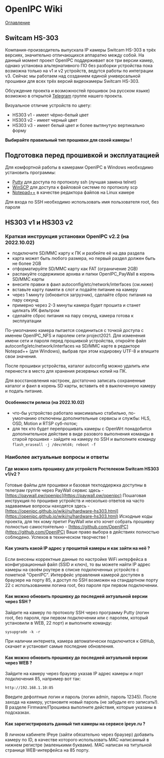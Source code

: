 # OpenIPC Wiki
[Оглавление](../index.md)

Switcam HS-303
--------------

Компания-производитель выпускала IP камеры Switcam HS-303 в трёх версиях,
значительно отличающихся аппаратно между собой. На данный момент проект
OpenIPC поддерживает все три версии камер, однако установка альтернативного ПО
без разборки устройства пока возможна только на v1 и v2 устройств, ведутся
работы по интеграции v3. Сейчас мы работаем над созданием единой универсальной
прошивки для всех трёх версий видеокамеры Switcam HS-303.

Обсуждение проекта и возможностей прошивок (на русском языке) возможно в
открытой [Telegram](https://t.me/openipc_modding) группе нашего проекта.

Визуальное отличие устройств по цвету:

* HS303 v1 - имеет чёрно-белый цвет
* HS303 v2 - имеет черный цвет
* HS303 v3 - имеет белый цвет и более вытянутую вертикально форму

**Выбирайте правильный тип прошивки для своей камеры !**



## Подготовка перед прошивкой и эксплуатацией

Для комфортной работы в камерами OpenIPC в Windows необходимо установить программы:

* [Putty](https://www.chiark.greenend.org.uk/~sgtatham/putty/latest.html) для доступа по протоколу ssh (лучшая замена telnet)
* [WinSCP](https://winscp.net/eng/docs/lang:ru) для доступа к файловой системе по протоколу scp
* [Notepad++](https://notepad-plus-plus.org/) в качестве редактора файлов на Linux камере

Для входа по SSH необходимо использовать имя пользователя root, без пароля



## HS303 v1 и HS303 v2

### Краткая инструкция установки OpenIPC v2.2 (на 2022.10.02)

- подключите SD/MMC карту к ПК и разбейте её на два раздела
- карта может быть любого размера, но первый раздел должен быть не более 2GB
- отформатируйте SD/MMC карту как FAT (ограничение 2GB)
- распакуйте содержимое архива и папки OpenIPC_PayWall в корень SD/MMC карты
- внесите правки в фаил autoconfig/etc/network/interfaces (см.ниже)
- вставьте карту памяти в слот и подайте питание на камеру
- через 1 минуту (обновится загрузчик), сделайте сброс питания на пару секунд
- примерно через 2-3 минуты камера будет прошита и станет щелкать ИК фильтром
- сделайте сброс питания на пару секунд, камера готова к эксплуатации

По-умолчанию камера пытается соединиться с точкой доступа с именем OpenIPC_NFS
и паролем сети project2021. Для изменения имени сети и пароля перед прошивкой
устройства, откройте файл autoconfig/etc/network/interfaces на SD/MMC карте в
редакторе Notepad++ (для Windows), выбрав при этом кодировку UTF-8 и впишите
свои значения.

После прошивки устройства, каталог autoconfig можно удалить или перенести в
место для хранения резервных копий на ПК.

Для восстановления настроек, достаточно записать сохраненные каталог и фаил в
корень SD карты, вставить её в выключенную камеру и подать питание.



#### Особенности релиза (на 2022.10.02)

- что-бы устройство работало максимально стабильно, по-умолчанию отключены 
  дополнительные сервисы и службы: HLS, OSD, Motion и RTSP суб-поток;
- для тех кто будет перепрошивать камеры с OpenWrt понадобится дополнительное
  действие в виде разового выполнения команды в старой прошивке - зайдите на
  камеру по SSH и выполните команду `flash_eraseall -j /dev/mtd4; reboot -f`



### Наиболее актуальные вопросы и ответы

#### Где можно взять прошивку для устройств Ростелеком Switcam HS303 v1/v2 ?

Готовые файлы для прошивки и базовая техподдержка доступны в телеграм группе
через PayWall сервис здесь - [https://paywall.pw/openipc](https://paywall.pw/openipc)
Пошаговая инструкция по прошивке устройств и несколько ответов на часто задаваемые
вопросы находятся здесь - [https://openipc.github.io/wiki/ru/hardware-hs303.html](https://openipc.github.io/wiki/ru/hardware-hs303.html)
Исходные коды проекта, для тех кому претит PayWall или кто хочет собрать прошивку
полностью самостоятельно - [https://github.com/OpenIPC](https://github.com/OpenIPC)
Ваше право выбора в действиях полностью соблюдено.
Успехов в техническом творчестве !

#### Как узнать какой IP адрес у прошитой камеры и как зайти на неё ?

Если внесены корректные данные по настройке WiFi интерфейса в конфигурационный
файл (SSID и ключ), то вы можете найти IP адрес камеры на своём роутере в списке
подключенных устройств с пометкой "OpenIPC".
Интерфейс управления камерой доступен в браузере на порту 85, а доступ по SSH
возможен на стандартном порту 22 с использованием логина root, без пароля при
первом подключении.

#### Как можно обновить прошивку до последней актуальной версии через SSH ?

Зайдите на камеру по протоколу SSH через программу Putty (логин root, без пароля,
при первом подключении или с паролем, который установили в WEB, 22 порт) и
выполните команду:

```
sysupgrade -k -r
```

При наличии интернета, камера автоматически подключится к GitHub, скачает
и установит самые последние обновления.


#### Как можно обновить прошивку до последней актуальной версии через WEB ?

Зайдите на камеру через браузер указав IP адрес камеры и порт подключения 85,
например вот так:

```
http://192.168.1.10:85
```

Введите дефолтные логин и пароль (логин admin, пароль 12345).
После захода на камеру, установите новый пароль (не забудьте его записать!).
В разделе Firmware/Прошивка выполните действия, которые указаны в подсказках.

#### Как зарегистрировать данный тип камеры на сервисе ipeye.ru ?

В личном кабинете IPeye (зайти обязательно через браузер) добавить камеру по ID,
в качестве которого использовать MAC написанный в нижнем регистре (маленькими 
буквами). MAC написан на титульной странице WEB-интерфейса на 85 порту.

